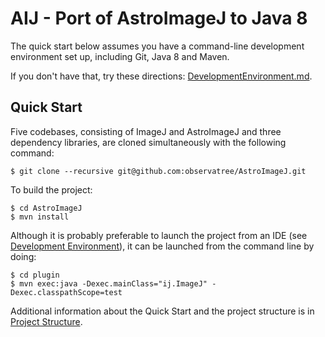 # AIJ - Port of AstroImageJ to Java 8

The quick start below assumes you have a command-line development environment set up, including Git, Java 8 and Maven.

If you don't have that, try these directions: [DevelopmentEnvironment.md](./docs/DevelopmentEnvironment.md).

## Quick Start

Five codebases, consisting of ImageJ and AstroImageJ and three dependency libraries,
are cloned simultaneously with the following command:

```
$ git clone --recursive git@github.com:observatree/AstroImageJ.git
```

To build the project:

```
$ cd AstroImageJ
$ mvn install
```

Although it is probably preferable to launch the project
from an IDE (see [Development Environment](./docs/DevelopmentEnvironment.md)),
it can be launched from the command line by doing:

```
$ cd plugin
$ mvn exec:java -Dexec.mainClass="ij.ImageJ" -Dexec.classpathScope=test
```

Additional information about the Quick Start and the project structure
is in [Project Structure](./docs/ProjectStructure.md).

